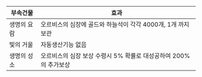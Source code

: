 |부속건물|효과|
---|---
|생명의 요람|오르비스의 심장에 골드와 하늘석이 각각 4000개, 1개 까지 보관 |
|빛의 거울|  자동생산기능 없음   |
|생명의 성소|  오르비스의 심장 보상 수령시 5% 확률로 대성공하여 200%의 추가보상  |

